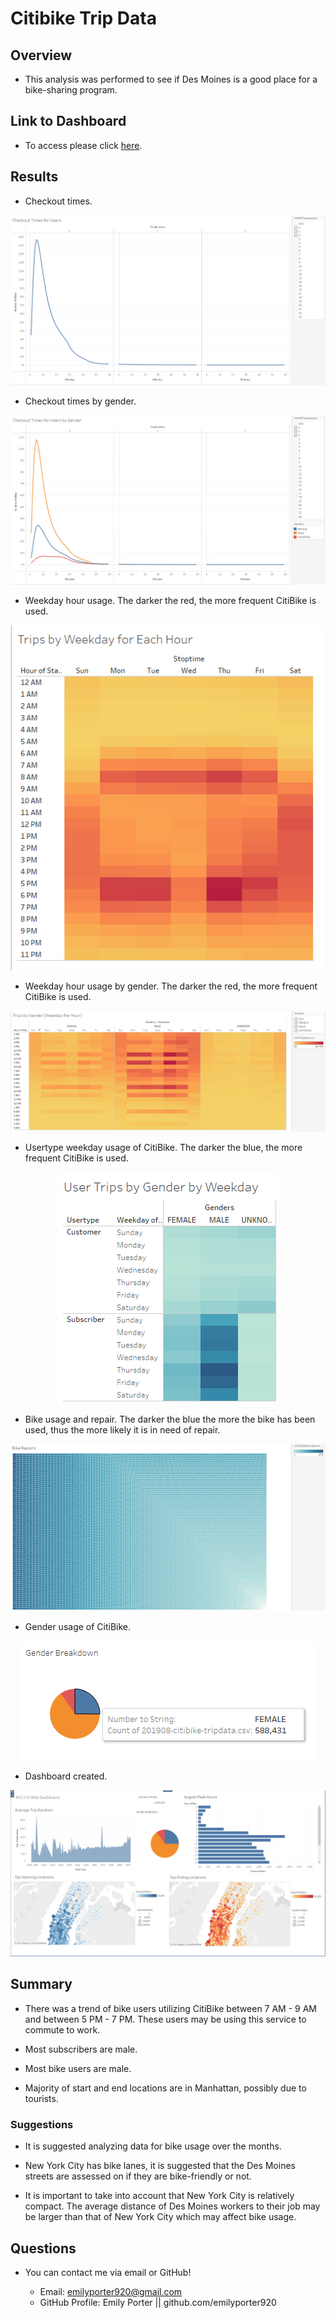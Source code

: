 # Citibike Trip Data

## Overview
* This analysis was performed to see if Des Moines is a good place for a bike-sharing program.

## Link to Dashboard
* To access please click <a href="https://public.tableau.com/app/profile/emily.porter7135" target="_blank">here</a>.

## Results
* Checkout times.

<p align="center">
    <img
         src=images/checkout_time_users.png
         >
    </p>

* Checkout times by gender.

<p align="center">
    <img
         src=images/checkout_time_users_gender.png
         >
    </p>

* Weekday hour usage. The darker the red, the more frequent CitiBike is used.

<p align="center">
    <img
         src=images/trips_by_weekday_hour.png
         >
    </p>

* Weekday hour usage by gender. The darker the red, the more frequent CitiBike is used.

<p align="center">
    <img
         src=images/trips_by_weekday_hour_gender.png
         >
    </p>

* Usertype weekday usage of CitiBike. The darker the blue, the more frequent CitiBike is used.

<p align="center">
    <img
         src=images/user_by_weekday_usertype.png
         >
    </p>

* Bike usage and repair. The darker the blue the more the bike has been used, thus the more likely it is in need of repair.

<p align="center">
    <img
         src=images/bike_repairs.png
         >
    </p>

* Gender usage of CitiBike.

<p align="center">
    <img
         src=images/gender_usage.png
         >
    </p>

* Dashboard created.

<p align="center">
    <img
         src=images/dashboard.png
         >
    </p>

## Summary
* There was a trend of bike users utilizing CitiBike between 7 AM - 9 AM and between 5 PM - 7 PM. These users may be using this service to commute to work.

* Most subscribers are male.

* Most bike users are male.

* Majority of start and end locations are in Manhattan, possibly due to tourists.

### Suggestions
* It is suggested analyzing data for bike usage over the months.

* New York City has bike lanes, it is suggested that the Des Moines streets are assessed on if they are bike-friendly or not.

* It is important to take into account that New York City is relatively compact. The average distance of Des Moines workers to their job may be larger than that of New York City which may affect bike usage.

## Questions

* You can contact me via email or GitHub!

    * Email: emilyporter920@gmail.com
    * GitHub Profile: Emily Porter || github.com/emilyporter920 
